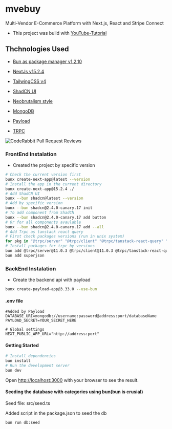 # mvebuy

Multi-Vendor E-Commerce Platform with Next.js, React and Stripe Connect

- This project was build with [YouTube-Tutorial](https://www.youtube.com/watch?v=6fXNWBFPfRM&t=2764s&ab_channel=CodeWithAntonio)

## Thchnologies Used

- [Bun as package manager v1.2.10](https://bun.sh/)

- [NextJs v15.2.4](https://nextjs.org/)

- [TailwingCSS v4](https://tailwindcss.com/)

- [ShadCN UI](https://ui.shadcn.com/)

- [Neobrutalism style](https://www.neobrutalism.dev/)

- [MongoDB](https://www.mongodb.com/?msockid=0f9641a8f8c16fbb361f542bf9516ee6)

- [Payload](https://payloadcms.com/)

- [TRPC](https://trpc.io/)

![CodeRabbit Pull Request Reviews](https://img.shields.io/coderabbit/prs/github/Avshalom-Ts/mvebuy?utm_source=oss&utm_medium=github&utm_campaign=Avshalom-Ts%2Fmvebuy&labelColor=171717&color=FF570A&link=https%3A%2F%2Fcoderabbit.ai&label=CodeRabbit+Reviews)

### FrontEnd Instalation

- Created the project by specific version

```bash
# Check the current version first
bunx create-next-app@latest --version
# Install the app in the current directory
bunx create-next-app@15.2.4 ./
# Add ShadCN UI
bunx --bun shadcn@latest --version
# Add by specific version
bunx --bun shadcn@2.4.0-canary.17 init
# To add component from ShadCN
bunx --bun shadcn@2.4.0-canary.17 add button
# Or for all components avaulable
bunx --bun shadcn@2.4.0-canary.17 add --all
# Add Trpc as tanstack react query
# First check packages versions (run in unix system)
for pkg in "@trpc/server" "@trpc/client" "@trpc/tanstack-react-query" "@tanstack/react-query@latest" "zod" "client-only" "server-only"; do echo "$pkg: $(npm show $pkg version)"; done
# Install packages for trpc by versions
bun add @trpc/server@11.0.3 @trpc/client@11.0.3 @trpc/tanstack-react-query@11.0.3 @tanstack/react-query@5.72.1 zod@3.24.2 client-only@0.0.1 server-only@0.0.1
bun add superjson
```

### BackEnd Instalation

- Create the backend api with payload

```bash
bunx create-payload-app@3.33.0 --use-bun
```

#### .env file

```text
#Added by Payload
DATABASE_URI=mongodb://username:password@address:port/databaseName
PAYLOAD_SECRET=YOUR_SECRET_HERE

# Global settings
NEXT_PUBLIC_APP_URL="http://address:port"
```

#### Getting Started

```bash
# Install dependencies
bun install
# Run the development server
bun dev
```

Open [http://localhost:3000](http://localhost:3000) with your browser to see the result.

#### Seeding the database with categories using bun(bun is crusial)

Seed file:
src/seed.ts

Added script in the package.json to seed the db

```bahs
bun run db:seed
```
